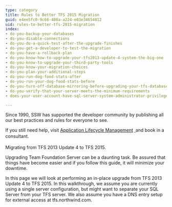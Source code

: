 ```yaml
---
type: category
title: Rules to Better TFS 2015 Migration
guid: e4ee5fc0-9c66-408a-a224-e03e34654812
uid: rules-to-better-tfs-2015-migration
index:
- do-you-backup-your-databases
- do-you-disable-connections
- do-you-do-a-quick-test-after-the-upgrade-finishes
- do-you-get-a-developer-to-test-the-migration
- do-you-have-a-rollback-plan
- do-you-know-how-to-upgrade-your-tfs2013-update-4-system-the-big-one
- do-you-know-to-upgrade-your-third-party-tools
- do-you-know-your-migration-choices
- do-you-plan-your-additional-steps
- do-you-run-dog-food-stats-after
- do-you-run-your-dog-food-stats-before
- do-you-turn-off-database-mirroring-before-upgrading-your-tfs-databases
- do-you-verify-that-your-server-meets-the-minimum-requirements
- does-your-user-account-have-sql-server-system-administrator-privileges-in-sql-server

---
```

<p></p><p>Since 1990, SSW has supported the developer community by publishing all our best practices and rules for everyone to see.&#160;</p><p>If you still need help, visit&#160;<a href="http&#58;//www.ssw.com.au/ssw/Consulting/ALM.aspx">Application Lifecycle Management</a>&#160;<a href="http&#58;//www.ssw.com.au/ssw/Consulting/Default.aspx"> </a>and book in a consultant.<span style="line-height&#58;1.6;">​</span></p>
<p style="text-align&#58;justify;">​Migrating from TFS 2013 Update 4 to TFS 2015.</p><p>Upgrading Team Foundation Server can be a daunting task. Be assured that things have become easier and if you follow this guide, it will minimize your downtime.</p><p>In this page we will look at performing an in-place upgrade from TFS 2013 Update 4 to TFS 2015. In this walkthrough, we assume you are currently using a single server configuration, but might want to separate your SQL Server from your TFS server.&#160;We also assume you have a DNS entry setup for external access at tfs.northwind.com.</p>

